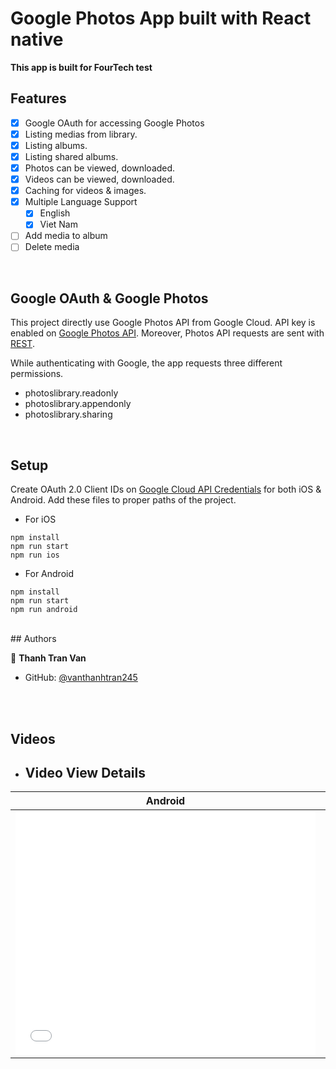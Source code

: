 # Google Photos App built with React native

**This app is built for FourTech test** 

## Features
- [X] Google OAuth for accessing Google Photos
- [X] Listing medias from library.
- [X] Listing albums.
- [X] Listing shared albums.
- [X] Photos can be viewed, downloaded. 
- [X] Videos can be viewed, downloaded.
- [X] Caching for videos & images.
- [X] Multiple Language Support 
    - [x] English
    - [x] Viet Nam
- [ ] Add media to album
- [ ] Delete media
<br/>

## Google OAuth & Google Photos
This project directly use Google Photos API from Google Cloud. API key is enabled on [Google Photos API](https://console.cloud.google.com/apis/library/photoslibrary.googleapis.com). Moreover, Photos API requests are sent with [REST](https://developers.google.com/photos/library/guides/get-started). 


While authenticating with Google, the app requests three different permissions.
- photoslibrary.readonly
- photoslibrary.appendonly
- photoslibrary.sharing


<br/>


## Setup 
Create OAuth 2.0 Client IDs on [Google Cloud API Credentials](https://console.cloud.google.com/apis/credentials) for both iOS & Android. Add these files to proper paths of the project. 

* For iOS
```
npm install
npm run start
npm run ios
```

* For Android
```
npm install
npm run start
npm run android
```


<br/>
## Authors

👤 **Thanh Tran Van**

- GitHub: [@vanthanhtran245](https://github.com/vanthanhtran245)

<br/>
<br/>


## Videos

* ## Video View Details 
Android | iOS
:-: | :-:
<iframe width="480" height="390" src="[Android](https://youtu.be/ykLSI8x0luQ)" frameborder="0" allowfullscreen></iframe> | <iframe width="480" height="390" src="[iOS](https://youtu.be/eaK7n_w1kpQ)" frameborder="0" allowfullscreen>